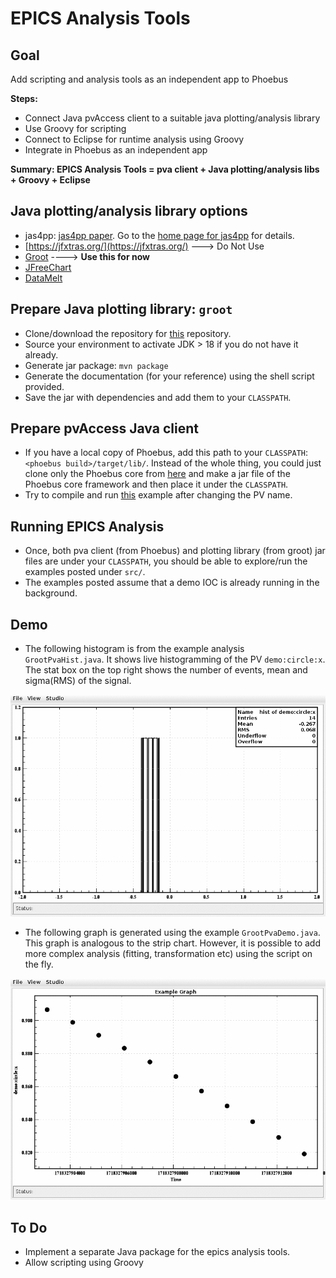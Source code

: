 # EPICS Analysis Tools

## Goal

Add scripting and analysis tools as an independent app to Phoebus

**Steps:**
- Connect Java pvAccess client to a suitable java plotting/analysis library 
- Use Groovy for scripting 
- Connect to Eclipse for runtime analysis using Groovy
- Integrate in Phoebus as an independent app

**Summary: EPICS Analysis Tools = pva client + Java plotting/analysis libs + Groovy + Eclipse**

## Java plotting/analysis library options
- jas4pp: [jas4pp paper](https://arxiv.org/abs/2011.05329). Go to the [home page for jas4pp](https://atlaswww.hep.anl.gov/asc/jas4pp/) for details.
- [https://jfxtras.org/](https://jfxtras.org/) ---> Do Not Use
- [Groot](https://github.com/gavalian/groot) ----> **Use this for now**
- [JFreeChart](https://www.jfree.org/index.html)
- [DataMelt](https://datamelt.org/)

## Prepare Java plotting library: `groot`

- Clone/download the repository for [this](https://github.com/gavalian/groot) repository.
- Source your environment to activate JDK > 18 if you do not have it already.
- Generate jar package: `mvn package`
- Generate the documentation (for your reference) using the shell script provided. 
- Save the jar with dependencies and add them to your `CLASSPATH`.

## Prepare pvAccess Java client

- If you have a local copy of Phoebus, add this path to your `CLASSPATH`: `<phoebus build>/target/lib/`. Instead of the whole thing, you could just clone only the Phoebus core from [here](https://github.com/ControlSystemStudio/phoebus/tree/master/core) and make a jar file of the Phoebus core framework and then place it under the `CLASSPATH`.
- Try to compile and run [this](https://github.com/ControlSystemStudio/phoebus/blob/master/core/pv-pva/src/test/java/org/phoebus/pv/pva/PVACustomStructDemo.java) example after changing the PV name.

 
## Running EPICS Analysis

- Once, both pva client (from Phoebus) and plotting library (from groot) jar files are under your `CLASSPATH`, you should be able to explore/run the examples posted under `src/`.
- The examples posted assume that a demo IOC is already running in the background.

## Demo

- The following histogram is from the example analysis `GrootPvaHist.java`. It shows live histogramming of the PV `demo:circle:x`. The stat box on the top right shows the number of events, mean and sigma(RMS) of the signal. 

![](demo/histogram.gif)

- The following graph is generated using the example `GrootPvaDemo.java`. This graph is analogous to the strip chart. However, it is possible to add more complex analysis (fitting, transformation etc) using the script on the fly.  

![](demo/graph.gif)

## To Do

- Implement a separate Java package for the epics analysis tools.
- Allow scripting using Groovy
